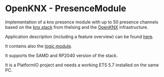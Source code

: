 OpenKNX - PresenceModule
===

Implementation of a knx presence module with up to 50 presence channels based on the [knx stack](https://github.com/thelsing/knx) from thelsing and the [OpenKNX](https://github.com/OpenKNX) infrastructure.

Application description (including a feature overview) can be found [here](https://github.com/OpenKNX/OAM-PresenceModule/blob/main/doc/Applikationbeschreibung-Praesenz.md).

It contains also the [logic module](https://github.com/OpenKNX/OAM-LogicModule). 

It supports the SAMD and RP2040 version of the stack.

It is a PlatformIO project and needs a working ETS 5.7 installed on the same PC.
